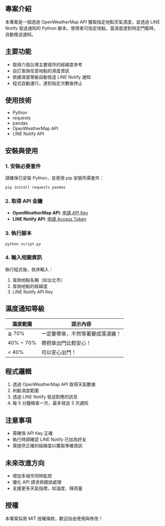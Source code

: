 ## 專案介紹
本專案是一個透過 OpenWeatherMap API 獲取指定地點天氣濕度，並透過 LINE Notify 發送通知的 Python 腳本。使用者可指定地點，當濕度達到特定門檻時，自動推送通知。

## 主要功能
- 取得六個台灣主要城市的經緯度參考
- 自訂查詢任意地點的濕度資訊
- 依據濕度等級自動發送 LINE Notify 通知
- 程式自動運行，達到指定次數後停止

## 使用技術
- Python
- requests
- pandas
- OpenWeatherMap API
- LINE Notify API

## 安裝與使用
### 1. 安裝必要套件
請確保已安裝 Python，並使用 pip 安裝所需套件：
```bash
pip install requests pandas
```

### 2. 取得 API 金鑰
- **OpenWeatherMap API**: [申請 API Key](https://home.openweathermap.org/api_keys)
- **LINE Notify API**: [申請 Access Token](https://notify-bot.line.me/en/)

### 3. 執行腳本
```bash
python script.py
```

### 4. 輸入相關資訊
執行程式後，依序輸入：
1. 查詢地點名稱（如台北市）
2. 查詢地點的經緯度
3. LINE Notify API Key

## 濕度通知等級
| 濕度範圍 | 提示內容 |
|----------|---------|
| ≧ 70% | 一定要帶傘，不然等著變成落湯雞！ |
| 40% ~ 70% | 帶把傘出門比較安心！ |
| < 40% | 可以安心出門！ |

## 程式邏輯
1. 透過 OpenWeatherMap API 取得天氣數據
2. 判斷濕度範圍
3. 透過 LINE Notify 發送對應的訊息
4. 每 5 分鐘檢查一次，最多發送 3 次通知

## 注意事項
- 需確保 API Key 正確
- 執行時請確認 LINE Notify 已加為好友
- 需提供正確的經緯度以獲取準確資訊

## 未來改進方向
- 增加多城市同時監控
- 優化 API 請求與錯誤處理
- 支援更多天氣指標，如溫度、降雨量

## 授權
本專案採用 MIT 授權條款，歡迎自由使用與修改！
